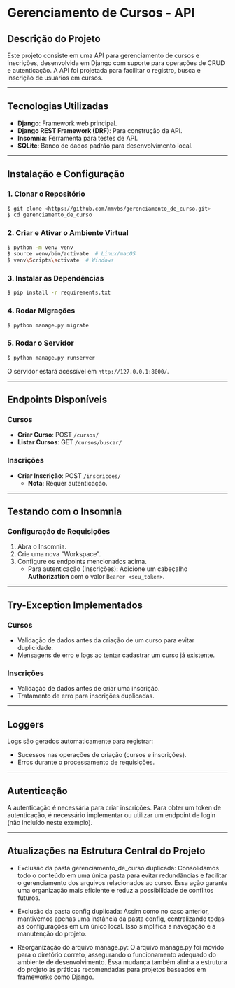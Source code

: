 # Gerenciamento de Cursos - API

## Descrição do Projeto
Este projeto consiste em uma API para gerenciamento de cursos e inscrições, desenvolvida em Django com suporte para operações de CRUD e autenticação. A API foi projetada para facilitar o registro, busca e inscrição de usuários em cursos.

---

## Tecnologias Utilizadas
- **Django**: Framework web principal.
- **Django REST Framework (DRF)**: Para construção da API.
- **Insomnia**: Ferramenta para testes de API.
- **SQLite**: Banco de dados padrão para desenvolvimento local.

---

## Instalação e Configuração

### 1. Clonar o Repositório
```bash
$ git clone <https://github.com/mmvbs/gerenciamento_de_curso.git>
$ cd gerenciamento_de_curso
```

### 2. Criar e Ativar o Ambiente Virtual
```bash
$ python -m venv venv
$ source venv/bin/activate  # Linux/macOS
$ venv\Scripts\activate  # Windows
```

### 3. Instalar as Dependências
```bash
$ pip install -r requirements.txt
```

### 4. Rodar Migrações
```bash
$ python manage.py migrate
```

### 5. Rodar o Servidor
```bash
$ python manage.py runserver
```

O servidor estará acessível em `http://127.0.0.1:8000/`.

---

## Endpoints Disponíveis

### **Cursos**
- **Criar Curso**: POST `/cursos/`
- **Listar Cursos**: GET `/cursos/buscar/`

### **Inscrições**
- **Criar Inscrição**: POST `/inscricoes/`
  - **Nota**: Requer autenticação.

---

## Testando com o Insomnia

### Configuração de Requisições
1. Abra o Insomnia.
2. Crie uma nova "Workspace".
3. Configure os endpoints mencionados acima.
   - Para autenticação (Inscrições): Adicione um cabeçalho **Authorization** com o valor `Bearer <seu_token>`.

---

## Try-Exception Implementados

### Cursos
- Validação de dados antes da criação de um curso para evitar duplicidade.
- Mensagens de erro e logs ao tentar cadastrar um curso já existente.

### Inscrições
- Validação de dados antes de criar uma inscrição.
- Tratamento de erro para inscrições duplicadas.

---

## Loggers
Logs são gerados automaticamente para registrar:
- Sucessos nas operações de criação (cursos e inscrições).
- Erros durante o processamento de requisições.

---

## Autenticação
A autenticação é necessária para criar inscrições. Para obter um token de autenticação, é necessário implementar ou utilizar um 
endpoint de login (não incluído neste exemplo).

---

## Atualizações na Estrutura Central do Projeto
- Exclusão da pasta gerenciamento_de_curso duplicada: Consolidamos todo o conteúdo em uma única pasta para evitar redundâncias e facilitar o gerenciamento dos arquivos relacionados ao curso. Essa ação garante uma organização mais eficiente e reduz a possibilidade de conflitos futuros.

- Exclusão da pasta config duplicada: Assim como no caso anterior, mantivemos apenas uma instância da pasta config, centralizando todas as configurações em um único local. Isso simplifica a navegação e a manutenção do projeto.

- Reorganização do arquivo manage.py: O arquivo manage.py foi movido para o diretório correto, assegurando o funcionamento adequado do ambiente de desenvolvimento. Essa mudança também alinha a estrutura do projeto às práticas recomendadas para projetos baseados em frameworks como Django.